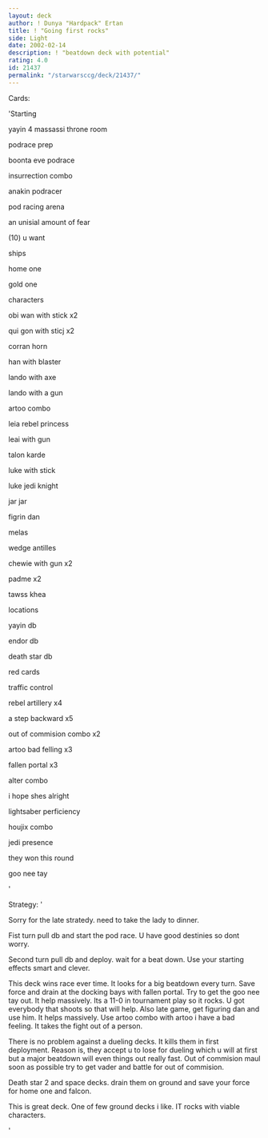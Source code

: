```yaml
---
layout: deck
author: ! Dunya "Hardpack" Ertan
title: ! "Going first rocks"
side: Light
date: 2002-02-14
description: ! "beatdown deck with potential"
rating: 4.0
id: 21437
permalink: "/starwarsccg/deck/21437/"
---
```

Cards: 

'Starting


yayin 4 massassi throne room

podrace prep

boonta eve podrace

insurrection combo

anakin podracer

pod racing arena

an unisial amount of fear

(10) u want


ships

home one

gold one



characters

obi wan with stick x2

qui gon with sticj x2

corran horn

han with blaster

lando with axe

lando with a gun

artoo combo

leia rebel princess

leai with gun

talon karde

luke with stick

luke jedi knight

jar jar

figrin dan

melas

wedge antilles

chewie with gun x2

padme x2

tawss khea


locations

yayin db

endor db

death star db


red cards

traffic control

rebel artillery x4

a step backward x5

out of commision combo x2

artoo bad felling x3

fallen portal x3

alter combo 

i hope shes alright

lightsaber perficiency

houjix combo

jedi presence

they won this round

goo nee tay



'

Strategy: '

Sorry for the late stratedy. need to take the lady to dinner.


Fist turn pull db and start the pod race. U have good destinies so dont worry.


Second turn pull db and deploy. wait for a beat down. Use your starting effects smart and clever. 


This deck wins race ever time. It looks for a big beatdown every turn. Save force and drain at the docking bays with fallen portal. Try to get the goo nee tay out. It help massively. Its a 11-0 in tournament play so it rocks. U got everybody that shoots so that will help. Also late game, get figuring dan and use him. It helps massively. Use artoo combo with artoo i have a bad feeling. It takes the fight out of a person.


There is no problem against a dueling decks. It kills them in first deployment. Reason is, they accept u to lose for dueling which u will at first but a major beatdown will even things out really fast. Out of commision maul soon as possible try to get vader and battle for out of commision.


Death star 2 and space decks. drain them on ground and save your force for home one and falcon. 


This is great deck. One of few ground decks i like. IT rocks with viable characters. 

'
